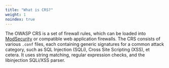 ```yaml
---
title: "What is CRS?"
weight: 1
noindex: true
---
```


The OWASP CRS is a set of firewall rules, which can be loaded into [ModSecurity](https://www.modsecurity.org/) or compatible web application firewalls. The CRS consists of various `.conf` files, each containing generic signatures for a common attack category, such as SQL Injection (SQLi), Cross Site Scripting (XSS), et cetera. It uses string matching, regular expression checks, and the libinjection SQLi/XSS parser.
